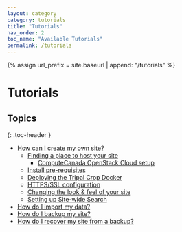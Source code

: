 ```yaml
---
layout: category
category: tutorials
title: "Tutorials"
nav_order: 2
toc_name: "Available Tutorials"
permalink: /tutorials
---
```

{% assign url_prefix = site.baseurl | append: "/tutorials" %}

# Tutorials

## Topics
{: .toc-header }

 - [How can I create my own site?]({{url_prefix}}/create-site)
    - [Finding a place to host your site]({{url_prefix}}/create-site/hosting.html)
        - [ComputeCanada OpenStack Cloud setup]({{url_prefix}}/create-site/compute-canada.html)
    - [Install pre-requisites]({{url_prefix}}/create-site/prerequisites.html)
    - [Deploying the Tripal Crop Docker]({{url_prefix}}/create-site/deployment.html)
    - [HTTPS/SSL configuration]({{url_prefix}}/create-site/https-config.html)
    - [Changing the look & feel of your site]({{url_prefix}}/create-site/customize-look.html)
    - [Setting up Site-wide Search]({{url_prefix}}/create-site/elasticsearch.html)
 - [How do I import my data?]({{url_prefix}}/import)
 - [How do I backup my site?]({{url_prefix}}/backup)
 - [How do I recover my site from a backup?]({{url_prefix}}/restore)
